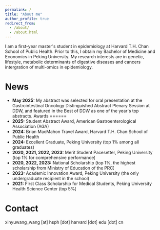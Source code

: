 ```yaml
---
permalink: /
title: "About me"
author_profile: true
redirect_from: 
  - /about/
  - /about.html
---
```


I am a first-year master's student in epidemiology at Harvard T.H. Chan School of Public Health. Prior to this, I obtain my Bachelor of Medicine and Economics in Peking University. My research interests are in genetic, lifestyle, metabolic determinants of digestive diseases and cancers intergration of multi-omics in epidemiology.

News
======
* **May 2025:** My abstract was selected for oral presentation at the Gastrointestinal Oncology Distinguished Abstract Plenary Session at DDW, and featured in the Best of DDW as one of the year's top abstracts.
Awards
======
* **2025:** Student Abstract Award, American Gastroenterological Association (AGA)
* **2024:** Brian MacMahon Travel Award, Harvard T.H. Chan School of Public Health
* **2024:** Excellent Graduate, Peking University (top 1% among all graduates)
* **2020, 2021, 2022, 2023:** Merit Student Pacesetter, Peking University (top 1% for comprehensive performance)
* **2020, 2022, 2023:** National Scholarship (top 1%, the highest scholarship from Ministry of Education of the PRC)
* **2023:** Academic Innovation Award, Peking University (the only undergraduate recipient in the school)
* **2021:** First Class Scholarship for Medical Students, Peking University Health Science Center (top 5%)

Contact
======
xinyuwang_wang [at] hsph [dot] harvard [dot] edu [dot] cn

